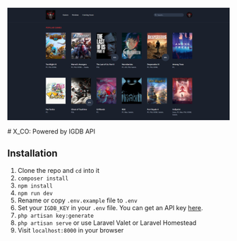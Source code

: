 <p align="center"><img src="https://github.com/Rafidhasan/x_co_gaming/blob/master/public/assets/img/Capture.PNG" width="1000"></p>
# X_CO: Powered by IGDB API

## Installation

1. Clone the repo and `cd` into it
1. `composer install`
1. `npm install`
1. `npm run dev`
1. Rename or copy `.env.example` file to `.env`
1. Set your `IGDB_KEY` in your `.env` file. You can get an API key [here](https://api.igdb.com).
1. `php artisan key:generate`
1. `php artisan serve` or use Laravel Valet or Laravel Homestead
1. Visit `localhost:8000` in your browser
